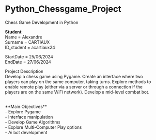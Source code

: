 # Python_Chessgame_Project
Chess Game Development in Python

**Student** <br>
Name = Alexandre <br>
Surname = CARTIAUX <br>
ID_student = acartiaux24<br>

StartDate = 25/06/2024 <br>
EndDate = 27/06/2024<br>

Project Description<br> 
     Develop a chess game using Pygame. Create an interface where two players can play on the same computer, taking turns. Explore methods to enable remote play (either via a server or through a connection if the players are on the same WiFi network). Develop a mid-level combat bot.

<br>
**Main Objectives**<br>
- Explore Pygame<br>
- Interface manipulation<br>
- Develop Game Algorithms<br>
- Explore Multi-Computer Play options<br>
- Ai bot development<br>

